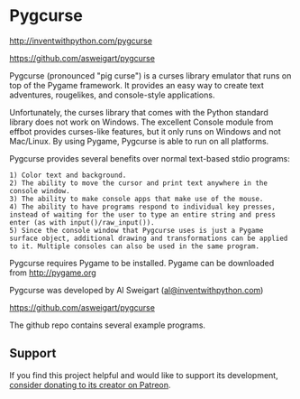 Pygcurse
========

http://inventwithpython.com/pygcurse

https://github.com/asweigart/pygcurse


Pygcurse (pronounced "pig curse") is a curses library emulator that runs on top of the Pygame framework. It provides an easy way to create text adventures, rougelikes, and console-style applications.

Unfortunately, the curses library that comes with the Python standard library does not work on Windows. The excellent Console module from effbot provides curses-like features, but it only runs on Windows and not Mac/Linux. By using Pygame, Pygcurse is able to run on all platforms.

Pygcurse provides several benefits over normal text-based stdio programs:

    1) Color text and background.
    2) The ability to move the cursor and print text anywhere in the console window.
    3) The ability to make console apps that make use of the mouse.
    4) The ability to have programs respond to individual key presses, instead of waiting for the user to type an entire string and press enter (as with input()/raw_input()).
    5) Since the console window that Pygcurse uses is just a Pygame surface object, additional drawing and transformations can be applied to it. Multiple consoles can also be used in the same program.

Pygcurse requires Pygame to be installed. Pygame can be downloaded from http://pygame.org

Pygcurse was developed by Al Sweigart (al@inventwithpython.com)

https://github.com/asweigart/pygcurse

The github repo contains several example programs.


Support
-------

If you find this project helpful and would like to support its development, [consider donating to its creator on Patreon](https://www.patreon.com/AlSweigart).
